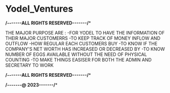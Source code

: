 # Yodel_Ventures
****/-------ALL RIGHTS RESERVED-------/*****

THE MAJOR PURPOSE ARE  :
-FOR YODEL TO HAVE THE INFORMATION OF THEIR MAJOR CUSTOMERRS
-TO KEEP TRACK OF MONEY INFLOW AND OUTFLOW
-HOW REGULAR EACH CUSTOMERS BUY
-TO KNOW IF THE COMPANY'S NET WORTH HAS INCREASED OR DECREASED BY 
-TO KNOW NUMBER OF EGGS AVAILABLE WITHOUT THE NEED OF PHYSICAL COUNTING
-TO MAKE THINGS EASISER FOR BOTH THE ADMIN AND SECRETARY TO WORK

****/-------ALL RIGHTS RESERVED-------/*****

****/-------@ 2023-------/*****

